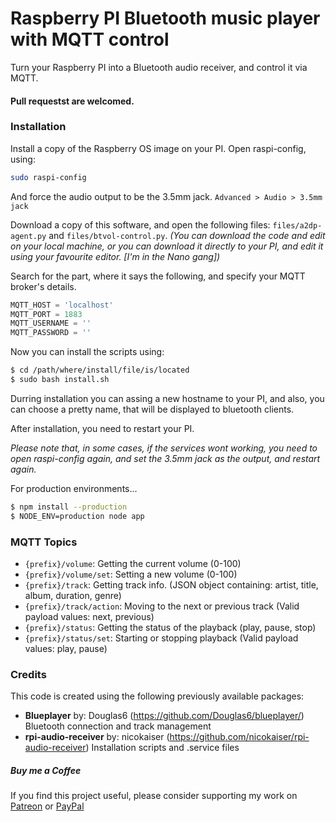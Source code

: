 # Raspberry PI Bluetooth music player with MQTT control

Turn your Raspberry PI into a Bluetooth audio receiver, and control it via MQTT.

#### Pull requestst are welcomed.

### Installation
Install a copy of the Raspberry OS image on your PI.
Open raspi-config, using:
```sh
sudo raspi-config
```
And force the audio output to be the 3.5mm jack. `Advanced > Audio > 3.5mm jack`

Download a copy of this software, and open the following files: `files/a2dp-agent.py` and `files/btvol-control.py`.
*(You can download the code and edit on your local machine, or you can download it directly to your PI, and edit it using your favourite editor. [I'm in the Nano gang])*

Search for the part, where it says the following, and specify your MQTT broker's details.
```python
MQTT_HOST = 'localhost'
MQTT_PORT = 1883
MQTT_USERNAME = ''
MQTT_PASSWORD = ''
```
Now you can install the scripts using:
```sh
$ cd /path/where/install/file/is/located
$ sudo bash install.sh
```
Durring installation you can assing a new hostname to your PI, and also, you can choose a pretty name, that will be displayed to bluetooth clients.

After installation, you need to restart your PI.

*Please note that, in some cases, if the services wont working, you need to open raspi-config again, and set the 3.5mm jack as the output, and restart again.*

For production environments...

```sh
$ npm install --production
$ NODE_ENV=production node app
```


### MQTT Topics
- `{prefix}/volume`: Getting the current volume (0-100)
- `{prefix}/volume/set`: Setting a new volume (0-100)
- `{prefix}/track`: Getting track info. (JSON object containing: artist, title, album, duration, genre)
- `{prefix}/track/action`: Moving to the next or previous track (Valid payload values: next, previous)
- `{prefix}/status`: Getting the status of the playback (play, pause, stop)
- `{prefix}/status/set`: Starting or stopping playback (Valid payload values: play, pause)

### Credits
This code is created using the following previously available packages:
- **Blueplayer** by: Douglas6 (https://github.com/Douglas6/blueplayer/)
Bluetooth connection and track management
- **rpi-audio-receiver** by: nicokaiser (https://github.com/nicokaiser/rpi-audio-receiver)
Installation scripts and .service files


##### Buy me a Coffee
If you find this project useful, please consider supporting my work on [Patreon](https://www.patreon.com/sajtii) or [PayPal](paypal.me/cheee)
